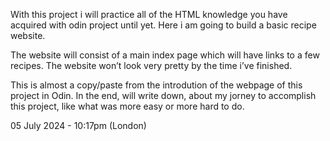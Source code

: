 With this project i will practice all of the HTML knowledge you have acquired with odin project until yet.
Here i am going to build a basic recipe website.

The website will consist of a main index page which will have links to a few recipes.
The website won’t look very pretty by the time i’ve finished.

This is almost a copy/paste from the introdution of the webpage of this project in Odin.
In the end, will write down, about my jorney to accomplish this project, like what was more easy or more hard to do.

05 July 2024 - 10:17pm (London)
